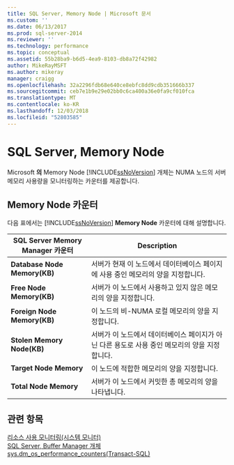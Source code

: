 ```yaml
---
title: SQL Server, Memory Node | Microsoft 문서
ms.custom: ''
ms.date: 06/13/2017
ms.prod: sql-server-2014
ms.reviewer: ''
ms.technology: performance
ms.topic: conceptual
ms.assetid: 55b28ba9-b6d5-4ea9-8103-db8a72f42982
author: MikeRayMSFT
ms.author: mikeray
manager: craigg
ms.openlocfilehash: 32a2296fdb68e640ce8ebfc8dd9cdb351666b337
ms.sourcegitcommit: ceb7e1b9e29e02bb0c6ca400a36e0fa9cf010fca
ms.translationtype: MT
ms.contentlocale: ko-KR
ms.lasthandoff: 12/03/2018
ms.locfileid: "52803585"
---
```

# <a name="sql-server-memory-node"></a>SQL Server, Memory Node
  Microsoft **의** Memory Node [!INCLUDE[ssNoVersion](../../includes/ssnoversion-md.md)] 개체는 NUMA 노드의 서버 메모리 사용량을 모니터링하는 카운터를 제공합니다.  
  
## <a name="memory-node-counters"></a>Memory Node 카운터  
 다음 표에서는 [!INCLUDE[ssNoVersion](../../includes/ssnoversion-md.md)] **Memory Node** 카운터에 대해 설명합니다.  
  
|SQL Server Memory Manager 카운터|Description|  
|----------------------------------------|-----------------|  
|**Database Node Memory(KB)**|서버가 현재 이 노드에서 데이터베이스 페이지에 사용 중인 메모리의 양을 지정합니다.|  
|**Free Node Memory(KB)**|서버가 이 노드에서 사용하고 있지 않은 메모리의 양을 지정합니다.|  
|**Foreign Node Memory(KB)**|이 노드의 비-NUMA 로컬 메모리의 양을 지정합니다.|  
|**Stolen Memory Node(KB)**|서버가 이 노드에서 데이터베이스 페이지가 아닌 다른 용도로 사용 중인 메모리의 양을 지정합니다.|  
|**Target Node Memory**|이 노드에 적합한 메모리의 양을 지정합니다.|  
|**Total Node Memory**|서버가 이 노드에서 커밋한 총 메모리의 양을 나타냅니다.|  
  
## <a name="see-also"></a>관련 항목  
 [리소스 사용 모니터링&#40;시스템 모니터&#41;](monitor-resource-usage-system-monitor.md)   
 [SQL Server, Buffer Manager 개체](sql-server-buffer-manager-object.md)   
 [sys.dm_os_performance_counters&#40;Transact-SQL&#41;](/sql/relational-databases/system-dynamic-management-views/sys-dm-os-performance-counters-transact-sql)  
  
  
